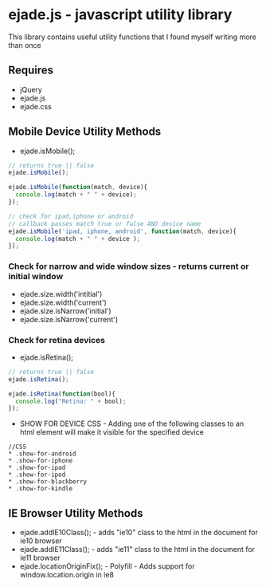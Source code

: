 # ejade.js - javascript utility library

This library contains useful utility functions that I found myself writing more than once

## Requires 
* jQuery
* ejade.js 
* ejade.css

## Mobile Device Utility Methods

* ejade.isMobile();

```javascript
// returns true || false
ejade.isMobile(); 
```

```javascript
ejade.isMobile(function(match, device){
  console.log(match + " " + device);
}); 
```

```javascript
// check for ipad,iphone or android
// callback passes match true or false AND device name
ejade.isMobile('ipad, iphone, android', function(match, device){
  console.log(match + " " + device );
}); 
```

### Check for narrow and wide window sizes - returns current or initial window
* ejade.size.width('intitial')
* ejade.size.width('current')
* ejade.size.isNarrow('initial')
* ejade.size.isNarrow('current')

### Check for retina devices
* ejade.isRetina();

```javascript
// returns true || false
ejade.isRetina(); 
```

```javascript
ejade.isRetina(function(bool){
  console.log("Retina: " + bool);
}); 
```

* SHOW FOR DEVICE CSS - Adding one of the following classes to an html element will make it visible for the specified device

```
//CSS
* .show-for-android
* .show-for-iphone
* .show-for-ipad
* .show-for-ipod
* .show-for-blackberry
* .show-for-kindle
```

## IE Browser Utility Methods
* ejade.addIE10Class(); - adds "ie10" class to the html in the document for ie10 browser
* ejade.addIE11Class(); - adds "ie11" class to the html in the document for ie11 browser
* ejade.locationOriginFix(); - Polyfill - Adds support for window.location.origin in ie8

